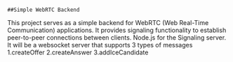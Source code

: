                                                                               ##Simple WebRTC Backend
This project serves as a simple backend for WebRTC (Web Real-Time Communication) applications. It provides signaling functionality to establish peer-to-peer connections between clients.
Node.js for the Signaling server. It will be a websocket server that supports 3 types of messages
1.createOffer
2.createAnswer
3.addIceCandidate
